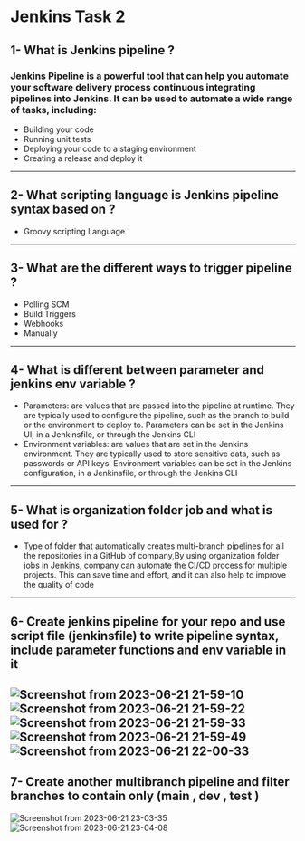 # Jenkins Task 2
## 1- What is Jenkins pipeline ?
### Jenkins Pipeline is a powerful tool that can help you automate your software delivery process continuous integrating pipelines into Jenkins. It can be used to automate a wide range of tasks, including:
- Building your code
- Running unit tests
- Deploying your code to a staging environment
- Creating a release and deploy it
-----------------------------------------------------------
## 2- What scripting language is Jenkins pipeline syntax based on ?
- Groovy scripting Language
--------------------------------------------------------
## 3- What are the different ways to trigger pipeline ?
- Polling SCM
- Build Triggers
- Webhooks
- Manually
---------------------------------------------------------------
## 4- What is different between parameter and jenkins env variable ?
- Parameters: are values that are passed into the pipeline at runtime. They are typically used to configure the pipeline, such as the branch to build or the environment to deploy to. Parameters can be set in the Jenkins UI, in a Jenkinsfile, or through the Jenkins CLI
- Environment variables: are values that are set in the Jenkins environment. They are typically used to store sensitive data, such as passwords or API keys. Environment variables can be set in the Jenkins configuration, in a Jenkinsfile, or through the Jenkins CLI
-------------------------------------------------------
## 5- What is organization folder job and what is used for ?
- Type of folder that automatically creates multi-branch pipelines for all the repositories in a GitHub of company,By using organization folder jobs in Jenkins, company can automate the CI/CD process for multiple projects. This can save time and effort, and it can also help to improve the quality of code
----------------------------------------
## 6- Create jenkins pipeline for your repo and use script file (jenkinsfile) to write pipeline syntax, include parameter functions and env variable in it
![Screenshot from 2023-06-21 21-59-10](https://github.com/amrabunemr98/Sprints-tasks/assets/128842547/170e1a32-9536-474f-a55a-4f82b22691ae)
![Screenshot from 2023-06-21 21-59-22](https://github.com/amrabunemr98/Sprints-tasks/assets/128842547/9823befd-2ae9-4345-af8b-53802d9464a1)
![Screenshot from 2023-06-21 21-59-33](https://github.com/amrabunemr98/Sprints-tasks/assets/128842547/2d5062d0-a6e4-4fe6-8ffe-f745b12fbceb)
![Screenshot from 2023-06-21 21-59-49](https://github.com/amrabunemr98/Sprints-tasks/assets/128842547/d04925d1-2c1b-4a80-ab1f-7f951ce6fc40)
![Screenshot from 2023-06-21 22-00-33](https://github.com/amrabunemr98/Sprints-tasks/assets/128842547/bb5efead-ebe3-4fec-a83b-bbeb297b6c99)
------------------------------------------------
## 7- Create another multibranch pipeline and filter branches to contain only (main , dev , test )
![Screenshot from 2023-06-21 23-03-35](https://github.com/amrabunemr98/Sprints-tasks/assets/128842547/5c747a3d-7e74-45ce-8925-76732316fdaa)
![Screenshot from 2023-06-21 23-04-08](https://github.com/amrabunemr98/Sprints-tasks/assets/128842547/4adad2be-3f69-4fd3-adf4-f0ea584d2bd0)















